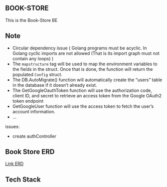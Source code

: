 ## BOOK-STORE

This is the Book-Store BE

## Note

- Circular dependency issue ( Golang programs must be acyclic. In Golang cyclic imports are not allowed (That is its import graph must not contain any loops) )
- The `mapstructure` tag will be used to map the environment variables to the fields in the struct. Once that is done, the function will return the populated `Config` struct.
- The DB.AutoMigrate() function will automatically create the “users” table in the database if it doesn’t already exist.
- The GetGoogleOauthToken function will use the authorization code, client ID, and secret to retrieve an access token from the Google OAuth2 token endpoint
- GetGoogleUser function will use the access token to fetch the user’s account information.
- ...

issues:

- create authController

## Book Store ERD

[Link ERD](https://viewer.diagrams.net/?tags=%7B%7D&highlight=0000ff&edit=_blank&layers=1&nav=1&title=book-store.drawio#R5V1bc5s4FP41eUwGXbg9tknb3Znd2U7z0O2ThxjFZhcjL8ZJ3F%2B%2FIkYYJLBxAujg7kPXKCDj7%2Bjcj46uyO3q5UsarJd%2F8pDFV9gKX67I3RXG2HM88b98ZFeMOK6zH1mkUbgfQ4eB%2B%2BgnKwatYnQbhWxTuzHjPM6idX1wzpOEzbPaWJCm%2FLl%2B2yOP69%2B6DhZMG7ifB7E%2B%2Bj0Ks%2BV%2B1LOtw%2FhvLFos5Tcjq%2FjLKpA3FwObZRDy58oQ%2BXRFblPOs%2F2n1csti3P0JC775z63%2FLV8sZQlWZcH0j%2B%2Bb2%2BX2Y9%2F0pcFebz%2B%2BfT73e66mOUpiLfFD86iTPz2%2FRtnOwmDmEogLi4%2BPi%2BjjN2vg3n%2Bl2dBdTG2zFaxuELiYxBHi0R8nou3YqkY0F9TfidLM%2FZSGSpe%2BwvjK5alO3GL%2FKvjFRgWq%2BgayeXxfKBJifyyQg9ajAXFMliUkx%2BQEh8KsM4ADmvARZuHpEfcHnmS3RcT0Z5wtF0FR980jAhpkKV8m4Qsf8gSP5un2ZIveBLEf3C%2BLsD6h2XZrpAVwTbjdSgFQOnu7%2BrFj2Ky14u7l9rVrrwKP%2BTyQlwmPGH7kc9R%2FnNe%2F96K%2F4Zv0zk78htJIbaCdMGyI%2FfR%2FX0srEkknZopi4MseqoLqP4pQ4egjGmMESyMvUvE2IWFMXYuEWSEbVgw27okz19NqrADyJ8Oox%2FfTYiNACqTpPj0bU%2BL18EKNSrUkreMTS7HB0YtfJRaLH7gz70S6nVG8Tm3ViJhXk%2BIdhQa7cjYtHuJstyesm7s4upH5S8Heyq%2FKM0pnd41Uq6CZKfRUlkRxT3qkhhBuBILGMl1HTaCcG2g4XybPr1O2SB8W8h1muzl%2Buq%2BuqSJb9249jlWfuva6Y%2FSxaNfeSS%2BouJ72XXfy1Fcqv3iLZ6quvHqRBayaxPZvjLTfnlrMwkiBLvKbev8hs0Zbyy5ov3NsP2%2BB6h36gF09AHxYf8rD6xWUvA93Ocb4b63rvEmdpJztHLU%2Bcq4kZVHkM1W7%2Bq4bf3T%2Bvr3unHs2XxGUf177BNMoN6P3BMPENs%2B9sAwXFPQsxIg%2B8j5vxojHdjkNQqWzgt%2BQJahWKNKdWw6REY1INfbh1jo4yziySwMMmjRWh81840xBG0NweApiOLgIWaz%2F7ZBkkXZDhiGLlEitY5pEB0NRBZG%2BRIEhpznAONfV%2BffNJpDY1pXge3aeIbF07l2K4yoFBhwDq0rV%2FMpFT20cwHxzkL8QHHI9RDMBWCMYWFsD4Fx6VNhu%2B5U3fiWe8qxyq%2B%2BsjQSPzCXH0DyhsASAReZbvFgYexruvExSjfZLAlWwAwL11KcVdPqUdqD1cqNsEfMBqjbcHAdQ%2BO%2BQMleF1y1IUOTp7UmLNMET8r864wy6j3q9z6UJ2UAdkaZwKqPIXrg%2FSJQBmZNEFfXf8MmlM%2FNBLekI%2FrJS49AcRdYTZStF56BLNY5mi5GFaLn%2FtxRuo%2BhovrPTL1PR%2Blx79vtJhOz6zE0aGkYV6lURuZtXj0AvslSxjKdk0z6W7bfnOszCJweAI8DkL6qZwFLHWA9Bv6wjeIwShazhMMCryxDkQvPOHpE9%2FTXXKibeDbnIbCl56hLzzx6%2BtagdbDZPPM0nC2DzRIYfkqIBBsXe2QQP%2FxQEoRpPXxtCWEBKnzdPYACyx0ig7j2JeHyDZAVwqEby0VTJRysKlkyyI6lCSWMuhMOljtKBsn0GUcZWBE50R2YR%2FG94AxJX1HlxLgm1x2YObyKMUuBrcTIHG6697JeCl6cJdvVQ0MMAhZ%2Btmn45MSXJhVhpcvokKlMYZVbiplOp2rsEVg2A8W6NgNaAoGospHm2rx3SvXyfOhVEIioNdHmCyHokC4HkEIIuf31dB0aLHuXTsqr6IyyFHxQUNZL0T40l2lDSzEhqsoTZNzVkCxUdTX4ah0kO4h6zVb3DJiv7pN9DapZOjbnSQgRP%2BzaCn7GfbaGjea%2FVtS6u7aDJYdtvYbn14pad1egBBThHL1KA6CoQlTVlcYTlI4ezwTvwliayWEexkn1IHO6crkDa1eMo5vJX%2FNd3JvlBIqxEFa533hw1P3Vk7TdGQFWvNXV2xnAU3eeUsvkGg80ubqVAF3ZqSWcAECc1NZEWTN%2BurgcWOPYhjoMkMXlTeSq1XvUVMAJ8T8CnaVQAkJnV0%2BL30WbuaCjXhINzaLxFTvcNt61wR3EDD8YNMStrubrPDPpnFjSI1s03eUdLNPe1U37%2FUdQJo2vmjTU9IqXbaEuTRuP1J7O95w6QW2FUF0bSvqqnWYpE7X0k%2ByrUZw3qQCEhzquAw9WvYR874qUul9G60lEH5TyCdd4ms7DGpjwnFiEle6qnvGojTepXfPdWR2PI%2FIRsuoUdWUx3dlNhMsG8LKliNrcdGihr4eBoMczEHIU9I07Dd6kSly681PvAY0WLrCUBLz79qbc8sfJmdDI%2FNTQZRJurbVayeeZ1%2BiT6jQiBc%2FpkBEsV9m%2FUJRhpVhKzrk0mGF5VMgaduvAWeFnCOTpfRtvi64lajs89QCMFq3dl65FDTuEgfVLaj2KpbG0vHK%2BRO%2FZjc7LB9p5Zg29x4Ylck8JrDf0xGql7mlLHY3F87RuX9tvttQJVeKm1L%2FxXUpsr%2Fi3Pu%2FAdjuyjydLh5AlUsPUZQA%2BJQOMnxDTWZSUxYpAZIl88Ypz9lcaTiL0qnSTso2XK%2Fp6HHteNDWb9RpB6gM%2BopyEQo37uT4ewmY1b3uOpYfUmLqN3xqBxW49AkvdcSNG%2FgR3gGKlSxY1ntHwJ3VKdnd%2B6n2PRFseQlUwb81ii7WhWIgjp7F9vUIT4NlcVPGdqXmFrm%2FjCIsyMngKnfrgBJAe%2BN8so3VTYt90EwSF040fC%2Bfr%2FWmEOwOOZYlXX3OOcZZFFtaQe%2BD8X3j8irz6osMevrGNozdBywupp%2BoRCEBOKv1dtgfv0Ei84C8g8QtkDbK5GADQCNZeYEQmtUPlDKAJsOi%2BfPOKDP7GniL2fAR%2FKDE5xR7AyLggRlMKyqn4EQRAlSHdJkhf1yO49pyIKEVTxHhQE6FL1U8WMP2EJlWrf44h0HsA%2BZ1n%2BOopo%2B06jydBPPBdbaQFQCNN63y2MxZq%2Fz3XW%2BKplJKbeqYcO96N4x%2F%2B8%2BpzDp0pbzjOaN3aQsMsQ7jKmeDG232ihkN44O1YwZaSXSPGw6uo4Qge8MEaX0k7Q4BxUpW%2FZSPIDvIYWFFqw6FHX1iSss0R%2FIE4tr7iWJhv74vkIUiXt2xhnbmDbD2UO1YZ3JmNPpoLLMuaysYCy4ZDR08Wcnar6H3HYqFdFwswH5TqEu61mm52x7IgiuHLOVdJStnm5Zysrp2SleOq2wCMNx9Gsjf3RNRFZwlQro%2FBvU5XqRJw3lzn7cgapnKmkf1VqrtcwaqxO5JZZ9Wj8PhoWmHGM%2Fiod2%2BhZfV7UhSpRD2bjzyi8NHInQKQrfPRpFaHySRpC02JXa%2BVxNSVKbCz1wfF9bkIoupcQ68QokcG5ymDGizXTqodMv0oLlPOsyrg4mcu%2F%2BQhy%2B%2F4Hw%3D%3D)

## Tech Stack
